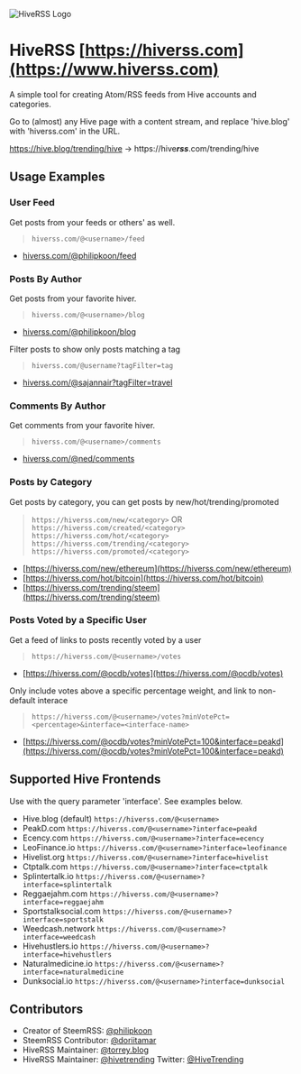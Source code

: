 <title>hiveRSS</title>

![HiveRSS Logo](./hiverss2.png)

# HiveRSS [https://hiverss.com](https://www.hiverss.com)

A simple tool for creating Atom/RSS feeds from Hive accounts and categories.

Go to (almost) any Hive page with a content stream, and replace 'hive.blog' with 'hiverss.com' in the URL. 

https://hive.blog/trending/hive -> https://hive***rss***.com/trending/hive

## Usage Examples

### User Feed

Get posts from your feeds or others' as well.

> `hiverss.com/@<username>/feed`

* [hiverss.com/@philipkoon/feed](https://hiverss.com/@philipkoon/feed)

### Posts By Author

Get posts from your favorite hiver.

> `hiverss.com/@<username>/blog`

* [hiverss.com/@philipkoon/blog](https://hiverss.com/@philipkoon/blog)

Filter posts to show only posts matching a tag

> `hiverss.com/@username?tagFilter=tag`

* [hiverss.com/@sajannair?tagFilter=travel](https://hiverss.com/@sajannair?tagFilter=travel)

### Comments By Author

Get comments from your favorite hiver.

> `hiverss.com/@<username>/comments`

* [hiverss.com/@ned/comments](https://hiverss.com/@ned/comments)

### Posts by Category

Get posts by category, you can get posts by new/hot/trending/promoted

> `https://hiverss.com/new/<category>` OR `https://hiverss.com/created/<category>`
> `https://hiverss.com/hot/<category>`
> `https://hiverss.com/trending/<category>`
> `https://hiverss.com/promoted/<category>`

* [https://hiverss.com/new/ethereum](https://hiverss.com/new/ethereum)
* [https://hiverss.com/hot/bitcoin](https://hiverss.com/hot/bitcoin)
* [https://hiverss.com/trending/steem](https://hiverss.com/trending/steem)

### Posts Voted by a Specific User

Get a feed of links to posts recently voted by a user

> `https://hiverss.com/@<username>/votes`

* [https://hiverss.com/@ocdb/votes](https://hiverss.com/@ocdb/votes)

Only include votes above a specific percentage weight, and link to non-default interace

> `https://hiverss.com/@<username>/votes?minVotePct=<percentage>&interface=<interface-name>`

* [https://hiverss.com/@ocdb/votes?minVotePct=100&interface=peakd](https://hiverss.com/@ocdb/votes?minVotePct=100&interface=peakd)

## Supported Hive Frontends 

Use with the query parameter 'interface'. See examples below.

* Hive.blog (default) `https://hiverss.com/@<username>`
* PeakD.com `https://hiverss.com/@<username>?interface=peakd`
* Ecency.com `https://hiverss.com/@<username>?interface=ecency`
* LeoFinance.io `https://hiverss.com/@<username>?interface=leofinance`
* Hivelist.org `https://hiverss.com/@<username>?interface=hivelist`
* Ctptalk.com `https://hiverss.com/@<username>?interface=ctptalk`
* Splintertalk.io `https://hiverss.com/@<username>?interface=splintertalk`
* Reggaejahm.com `https://hiverss.com/@<username>?interface=reggaejahm`
* Sportstalksocial.com `https://hiverss.com/@<username>?interface=sportstalk`
* Weedcash.network `https://hiverss.com/@<username>?interface=weedcash`
* Hivehustlers.io `https://hiverss.com/@<username>?interface=hivehustlers`
* Naturalmedicine.io `https://hiverss.com/@<username>?interface=naturalmedicine`
* Dunksocial.io `https://hiverss.com/@<username>?interface=dunksocial`

## Contributors

* Creator of SteemRSS: [@philipkoon](https://hive.blog/@philipkoon)
* SteemRSS Contributor: [@doriitamar](https://hive.blog/@doriitamar)
* HiveRSS Maintainer: [@torrey.blog](https://hive.blog/@torrey.blog)
* HiveRSS Maintainer: [@hivetrending](https://hive.blog/@hivetrending) Twitter: [@HiveTrending](https://twitter.com/hivetrending)